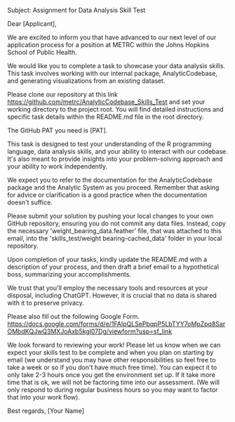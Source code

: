 Subject: Assignment for Data Analysis Skill Test

Dear [Applicant],

We are excited to inform you that have advanced to our next level of our application process for a position at METRC within the Johns Hopkins School of Public Health.

We would like you to complete a task to showcase your data analysis skills. This task involves working with our internal package, AnalyticCodebase, and generating visualizations from an existing dataset.

Please clone our repository at this link
https://github.com/metrc/AnalyticCodebase_Skills_Test
and set your working directory to the project root. You will find detailed instructions and specific task details within the README.md file in the root directory.

The GitHub PAT you need is [PAT].

This task is designed to test your understanding of the R programming language, data analysis skills, and your ability to interact with our codebase. It's also meant to provide insights into your problem-solving approach and your ability to work independently.

We expect you to refer to the documentation for the AnalyticCodebase package and the Analytic System as you proceed. Remember that asking for advice or clarification is a good practice when the documentation doesn't suffice.

Please submit your solution by pushing your local changes to your own GitHub repository, ensuring you do not commit any data files. Instead, copy the necessary 'weight_bearing_data.feather' file, that was attached to this email, into the 'skills_test/weight bearing-cached_data' folder in your local repository.

Upon completion of your tasks, kindly update the README.md with a description of your process, and then draft a brief email to a hypothetical boss, summarizing your accomplishments.

We trust that you'll employ the necessary tools and resources at your disposal, including ChatGPT. However, it is crucial that no data is shared with it to preserve privacy.

Please also fill out the following Google Form. https://docs.google.com/forms/d/e/1FAIpQLSePbqpP5LbTYY7oMpZpq8SarOMbdKQJwQ3MXJoAxb5kgI07Dg/viewform?usp=sf_link

We look forward to reviewing your work! Please let us know when we can expect your skills test to be complete and when you plan on starting by email (we understand you may have other responsibilities so feel free to take a week or so if you don't have much free time). You can expect it to only take 2-3 hours once you get the environment set up. If it take more time that is ok, we will not be factoring time into our assessment. (We will only respond to during regular business hours so you may want to factor that into your work flow).

Best regards,
[Your Name]
